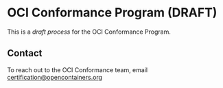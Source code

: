 # OCI Conformance Program (DRAFT)

This is a *draft process* for the OCI Conformance Program.

## Contact

To reach out to the OCI Conformance team, email [certification@opencontainers.org](mailto:certification@opencontainers.org)
